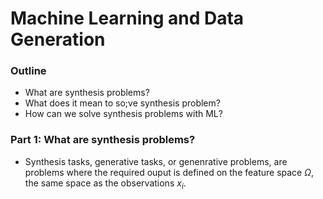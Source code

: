 # Machine Learning and Data Generation

### Outline
- What are synthesis problems?
- What does it mean to so;ve synthesis problem?
- How can we solve synthesis problems with ML?


### Part 1: What are synthesis problems?
- Synthesis tasks, generative tasks, or genenrative problems, are problems where the required ouput is defined on the feature space $\Omega$, the same space as the observations $x_i$.